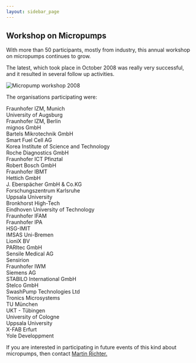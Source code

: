 ```yaml
---
layout: sidebar_page
---
```


## Workshop on Micropumps

With more than 50 participants, mostly from industry, this annual workshop on micropumps continues to grow.
<!--break-->
The latest, which took place in October 2008 was really very successful, and it resulted in several follow up activities.


![Micropump workshop 2008]("/4m-association/assets/images/100_0285%20for%20web.jpg)

The organisations participating were:

Fraunhofer IZM, Munich  
University of Augsburg  
Fraunhofer IZM, Berlin  
mignos GmbH  
Bartels Mikrotechnik GmbH  
Smart Fuel Cell AG  
Korea Institute of Science and Technology  
Roche Diagnostics GmbH  
Fraunhofer ICT Pfinztal  
Robert Bosch GmbH  
Fraunhofer IBMT  
Hettich GmbH  
J. Eberspächer GmbH & Co.KG  
Forschungszentrum Karlsruhe  
Uppsala University  
Bronkhorst High-Tech  
Eindhoven University of Technology  
Fraunhofer IFAM  
Fraunhofer IPA  
HSG-IMIT  
IMSAS Uni-Bremen  
LioniX BV  
PARItec GmbH  
Sensile Medical AG  
Sensirion  
Fraunhofer IWM  
Siemens AG  
STABILO International GmbH  
Stelco GmbH  
SwashPump Technologies Ltd  
Tronics Microsystems  
TU München  
UKT - Tübingen  
University of Cologne  
Uppsala University  
X-FAB Erfurt  
Yole Developpment

If you are interested in participating in future events of this kind about micropumps, then contact <a href="Martin.Richter@izm-m.fraunhofer.de"> Martin Richter.</a>